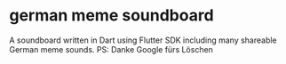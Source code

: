 # german meme soundboard

A soundboard written in Dart using Flutter SDK including many shareable German meme sounds.
PS: Danke Google fürs Löschen
